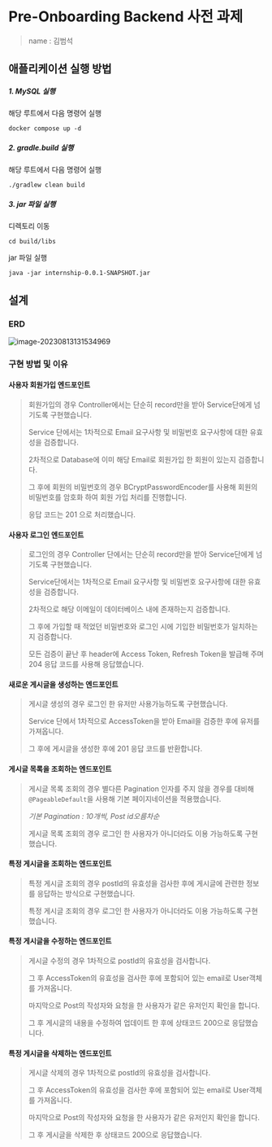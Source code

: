 # Pre-Onboarding Backend 사전 과제
>name : 김범석

## 애플리케이션 실행 방법

##### 1. MySQL 실행 

해당 루트에서 다음 명령어 실행 

```shell	
docker compose up -d 
```



##### 2. gradle.build 실행

해당 루트에서 다음 명령어 실행 

```shell
./gradlew clean build
```



##### 3. jar 파일 실행 

디렉토리 이동 

```shell
cd build/libs
```

jar 파일 실행 

```shell
java -jar internship-0.0.1-SNAPSHOT.jar
```



## 설계

### ERD

![image-20230813131534969](images/ERDpng.png)

### 구현 방법 및 이유

#### 사용자 회원가입 엔드포인트

> 회원가입의 경우 Controller에서는 단순히 record만을 받아 Service단에게 넘기도록 구현했습니다.
>
> Service 단에서는 1차적으로 Email 요구사항 및 비밀번호 요구사항에 대한 유효성을 검증합니다. 
>
> 2차적으로 Database에 이미 해당 Email로 회원가입 한 회원이 있는지 검증합니다.
>
> 그 후에 회원의 비밀번호의 경우 BCryptPasswordEncoder를 사용해 회원의 비밀번호를 암호화 하여 회원 가입 처리를 진행합니다.
>
> 응답 코드는 201 으로 처리했습니다.

#### 사용자 로그인 엔드포인트

> 로그인의 경우 Controller 단에서는 단순히 record만을 받아 Service단에게 넘기도록 구현했습니다.
>
> Service단에서는 1차적으로 Email 요구사항 및 비밀번호 요구사항에 대한 유효성을 검증합니다. 
>
> 2차적으로 해당 이메일이 데이터베이스 내에 존재하는지 검증합니다. 
>
> 그 후에 가입할 때 적었던 비밀번호와 로그인 시에 기입한 비밀번호가 일치하는 지 검증합니다. 
>
> 모든 검증이 끝난 후 header에 Access Token, Refresh Token을 발급해 주며 204 응답 코드를 사용해 응답했습니다.

#### 새로운 게시글을 생성하는 엔드포인트

> 게시글 생성의 경우 로그인 한 유저만 사용가능하도록 구현했습니다. 
>
> Service 단에서 1차적으로 AccessToken을 받아 Email을 검증한 후에 유저를 가져옵니다.
>
> 그 후에 게시글을 생성한 후에 201 응답 코드를 반환합니다.

#### 게시글 목록을 조회하는 엔드포인트

> 게시글 목록 조회의 경우 별다른 Pagination 인자를 주지 않을 경우를 대비해 `@PageableDefault`을 사용해 기본 페이지네이션을 적용했습니다.
>
> *기본 Pagination : 10개씩, Post id오름차순*
>
> 게시글 목록 조회의 경우 로그인 한 사용자가 아니더라도 이용 가능하도록 구현했습니다. 

#### 특정 게시글을 조회하는 엔드포인트

> 특정 게시글 조회의 경우 postId의 유효성을 검사한 후에 게시글에 관련한 정보를 응답하는 방식으로 구현했습니다.
>
> 특정 게시글 조회의 경우 로그인 한 사용자가 아니더라도 이용 가능하도록 구현했습니다.

#### 특정 게시글을 수정하는 엔드포인트

> 게시글 수정의 경우 1차적으로 postId의 유효성을 검사합니다. 
>
> 그 후 AccessToken의 유효성을 검사한 후에 포함되어 있는 email로 User객체를 가져옵니다.
>
> 마지막으로 Post의 작성자와 요청을 한 사용자가 같은 유저인지 확인을 합니다. 
>
> 그 후 게시글의 내용을 수정하여 업데이트 한 후에 상태코드 200으로 응답했습니다.

#### 특정 게시글을 삭제하는 엔드포인트

> 게시글 삭제의 경우 1차적으로 postId의 유효성을 검사합니다. 
>
> 그 후 AccessToken의 유효성을 검사한 후에 포함되어 있는 email로 User객체를 가져옵니다.
>
> 마지막으로 Post의 작성자와 요청을 한 사용자가 같은 유저인지 확인을 합니다. 
>
> 그 후 게시글을 삭제한 후 상태코드 200으로 응답했습니다.

